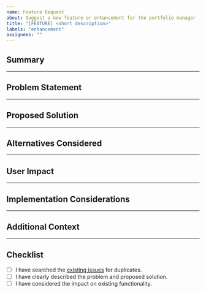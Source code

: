 ```yaml
---
name: Feature Request
about: Suggest a new feature or enhancement for the portfolio manager
title: "[FEATURE] <short description>"
labels: "enhancement"
assignees: ""
---
```


## Summary

<!-- A clear and concise description of what the feature request is. -->

---

## Problem Statement

<!-- Describe the problem this feature would solve. -->

---

## Proposed Solution

<!-- Describe your proposed solution or the desired behavior. -->

---

## Alternatives Considered

<!-- Describe any alternative solutions or features you've considered. -->

---

## User Impact

<!-- How would this feature benefit users of the portfolio manager? -->

---

## Implementation Considerations

<!-- Any thoughts on how this might be implemented? (Optional) -->

---

## Additional Context

<!-- Add any other context, screenshots, or examples about the feature request here. -->

---

## Checklist

- [ ] I have searched the [existing issues](https://github.com/rodionlim/portfolio-manager-go/issues) for duplicates.
- [ ] I have clearly described the problem and proposed solution.
- [ ] I have considered the impact on existing functionality.
